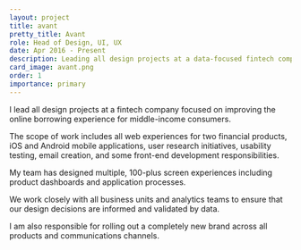 ```yaml
---
layout: project
title: avant
pretty_title: Avant
role: Head of Design, UI, UX
date: Apr 2016 - Present
description: Leading all design projects at a data-focused fintech company that makes it easier for middle-income consumers to borrow money online.
card_image: avant.png
order: 1
importance: primary
---
```


<p>I lead all design projects at a fintech company focused on improving the online borrowing experience for middle-income consumers.</p>

<p>The scope of work includes all web experiences for two financial products, iOS and Android mobile applications, user research initiatives, usability testing, email creation, and some front-end development responsibilities.</p>

<p>My team has designed multiple, 100-plus screen experiences including product dashboards and application processes.</p>

<p>We work closely with all business units and analytics teams to ensure that our design decisions are informed and validated by data.</p>

<p>I am also responsible for rolling out a completely new brand across all products and communications channels.</p>
